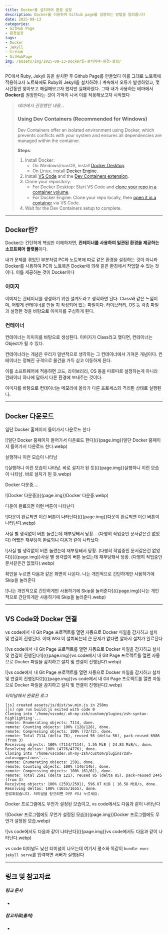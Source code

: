 ```yaml
---
title: Docker를 설치하여 환경 설정
description: Docker를 이용하여 Github page를 설정하는 방법을 알려줍니다
date: 2025-09-13
categories:
- GitHub Page
- 환경설정
tags:
- Docker
- Jekyll
- GitHub
- GitHubPage
img: /assets/img/2025-09-13-Docker를-설치하여-환경-설정/
---
```

PC에서 Ruby, Jekyll 등을 설치한 후 Github Page를 만들었다
이를 그대로 노트북에 적용하고자 노트북에도 Ruby와 Jekyll을 설치하려니 계속해서 오류가 발생하였고, 몇시간동안 찾아보고 해결해보고자 했지만 실패하였다.
그때 내가 사용하는 테마에서 **Docker**를 권장한다는 것이 기억이 나서 이를 적용해보고자 시작했다

> *테마에서 권장했던 내용...*
> ### Using Dev Containers (Recommended for Windows)[](https://toproof25.github.io/posts/getting-started/#using-dev-containers-recommended-for-windows)
> 
> Dev Containers offer an isolated environment using Docker, which prevents conflicts with your system and ensures all dependencies are managed within the container.
> 
> **Steps**:
> 
> 1. Install Docker:
>     - On Windows/macOS, install [Docker Desktop](https://www.docker.com/products/docker-desktop/).
>     - On Linux, install [Docker Engine](https://docs.docker.com/engine/install/).
> 2. Install [VS Code](https://code.visualstudio.com/) and the [Dev Containers extension](https://marketplace.visualstudio.com/items?itemName=ms-vscode-remote.remote-containers).
> 3. Clone your repository:
>     - For Docker Desktop: Start VS Code and [clone your repo in a container volume](https://code.visualstudio.com/docs/devcontainers/containers#_quick-start-open-a-git-repository-or-github-pr-in-an-isolated-container-volume).
>     - For Docker Engine: Clone your repo locally, then [open it in a container](https://code.visualstudio.com/docs/devcontainers/containers#_quick-start-open-an-existing-folder-in-a-container) via VS Code.
> 4. Wait for the Dev Containers setup to complete.

---

## Docker란?

Docker는 간단하게 핵심만 이해하자면, **컨테이너를 사용하여 일관된 환경을 제공하는 소프트웨어 플랫폼**이다.

내가 문제를 겪었던 부분처럼 PC와 노트북에 따로 같은 환경을 설정하는 것이 아니라 Docker를 사용하여 PC와 노트북은 Docker에 의해 같은 환경에서 작업할 수 있는 것이다. 이를 제공하는 것이 Docker이다

### 이미지

이미지는 컨테이너를 생성하기 위한 설계도라고 생각하면 된다. Class와 같은 느낌이며, 어떻게 컨테이너를 만들 지 작성되어 있는 파일이다.
라이브러리, OS 등 각종 파일과 설정한 것을 바탕으로 이미지를 구성하게 된다.

### 컨테이너

컨테이너는 이미지를 바탕으로 생성된다. 이미지가 Class라고 했다면, 컨테이너는 Object가 될 수 있다.

컨테이너라는 개념은 우리가 일반적으로 생각하는 그 컨테이너에서 가져온 개념이다. 컨테이너는 정해진 규격으로 물건을 가득 싣고 이동하게 된다.

이를 소프트웨어에 적용하면 코드, 라이브러리, OS 등을 따로따로 설정하는게 아니라 컨테이너 하나에 담아서 다른 환경에 보내주는 것이다. 

이미지를 바탕으로 컨테이너는 메모리에 올라가 다른 프로세스와 격리된 상태로 실행된다.

---



## Docker 다운로드

일단 Docker 홈페이지 들어가서 다운로드 한다

![일단 Docker 홈페이지 들어가서 다운로드 한다]({{page.img}}일단 Docker 홈페이지 들어가서 다운로드 한다.webp)


실행하니 이런 모습이 나타남

![실행하니 이런 모습이 나타남. 바로 설치가 된 듯]({{page.img}}실행하니 이런 모습이 나타남. 바로 설치가 된 듯.webp)

Docker 다운중....

![Docker 다운중]({{page.img}}Docker 다운중.webp)

다운이 완료되면 이런 버튼이 나타난다

![다운이 완료되면 이런 버튼이 나타난다]({{page.img}}다운이 완료되면 이런 버튼이 나타난다.webp)

사실 별 생각없이 버튼 눌렀는데 재부팅돼서 당황... (다행히 작업중인 문서같은건 없었다)
어쨌든 재부팅이 완료되니 다음과 같이 나타났다

![사실 별 생각없이 버튼 눌렀는데 재부팅돼서 당황. (다행히 작업중인 문서같은건 없었다)]({{page.img}}사실 별 생각없이 버튼 눌렀는데 재부팅돼서 당황. (다행히 작업중인 문서같은건 없었다).webp)

확인을 누르면 다음과 같은 화면이 나온다.
나는 개인적으로 간단하게만 사용하기에 Skip을 눌러준다

![나는 개인적으로 간단하게만 사용하기에 Skip을 눌러준다]({{page.img}}나는 개인적으로 간단하게만 사용하기에 Skip을 눌러준다.webp)

---

## VS Code와 Docker 연결

vs code에서 내 Git Page 프로젝트를 열면 자동으로 Docker 파일을 감지하고 설치 및 연결이 진행된다. 
이때 WSL이 설치되는데 큰 문제가 없다면 알아서 설치가 완료된다

![vs code에서 내 Git Page 프로젝트를 열면 자동으로 Docker 파일을 감지하고 설치 및 연결이 진행된다1]({{page.img}}vs code에서 내 Git Page 프로젝트를 열면 자동으로 Docker 파일을 감지하고 설치 및 연결이 진행된다1.webp)

![vs code에서 내 Git Page 프로젝트를 열면 자동으로 Docker 파일을 감지하고 설치 및 연결이 진행된다2]({{page.img}}vs code에서 내 Git Page 프로젝트를 열면 자동으로 Docker 파일을 감지하고 설치 및 연결이 진행된다2.webp)

*터미널에서 완료된 로그*
```
[js] created assets/js/dist/sw.min.js in 258ms
[js] npm run build:js exited with code 0
Cloning into '/home/vscode/.oh-my-zsh/custom/plugins/zsh-syntax-highlighting'...
remote: Enumerating objects: 7114, done.
remote: Counting objects: 100% (128/128), done.
remote: Compressing objects: 100% (72/72), done.
remote: Total 7114 (delta 78), reused 56 (delta 56), pack-reused 6986 (from 3)
Receiving objects: 100% (7114/7114), 1.55 MiB | 24.83 MiB/s, done.
Resolving deltas: 100% (4776/4776), done.
Cloning into '/home/vscode/.oh-my-zsh/custom/plugins/zsh-autosuggestions'...
remote: Enumerating objects: 2591, done.
remote: Counting objects: 100% (146/146), done.
remote: Compressing objects: 100% (61/61), done.
remote: Total 2591 (delta 121), reused 85 (delta 85), pack-reused 2445 (from 3)
Receiving objects: 100% (2591/2591), 596.87 KiB | 16.58 MiB/s, done.
Resolving deltas: 100% (1655/1655), done.
완료되었습니다. 터미널을 닫으려면 아무 키나 누르세요.
```

Docker 프로그램에도 무언가 설정된 모습이고, vs code에서도 다음과 같이 나타난다

![Docker 프로그램에도 무언가 설정된 모습]({{page.img}}Docker 프로그램에도 무언가 설정된 모습.webp)

![vs code에서도 다음과 같이 나타난다]({{page.img}}vs code에서도 다음과 같이 나타난다.webp)

vs code 터미널도 낮선 터미널이 나오는데 여기서 평소와 똑같이 
`bundle exec jekyll serve`를 입력하면 서버가 실행된다



---
## 링크 및 참고자료

##### 링크 문서
- 

##### 참고자료(출처)
- 




